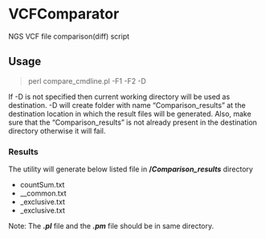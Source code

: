 # VCFComparator
NGS VCF file comparison(diff) script

## Usage

>perl compare_cmdline.pl -F1 <folder or file path> -F2 <folder or file path> -D <optional destination directory>

If -D is not specified then current working directory will be used as destination. -D will create folder with name “Comparison_results” at the destination location in which the result files will be generated.
Also, make sure that the “Comparison_results” is not already present in the destination directory otherwise it will fail.

### Results
The utility will generate below listed file in **/_Comparison_results_** directory
+ countSum.txt
+ <file1>_<file2>_common.txt
+ <file1>_exclusive.txt
+ <file2>_exclusive.txt


Note: The **_.pl_** file and the **_.pm_** file should be in same directory.
